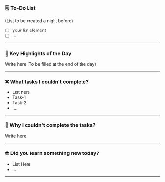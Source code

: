 ### 🗒️ To-Do List

(List to be created a night before)

- [ ] your list element
- [ ] ...

---
### 🔑 Key Highlights of the Day

Write here (To be filled at the end of the day)

---
### ❌ What tasks I couldn't complete?

- List here
- Task-1
- Task-2
- ....

---
### 🤔 Why I couldn't complete the tasks?

Write here

---

### 🤓 Did you learn something new today?

- List Here
- ...

---
